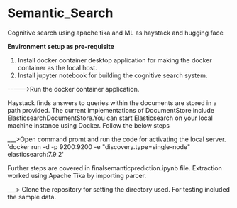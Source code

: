 # Semantic_Search
Cognitive search using apache tika and ML as haystack and hugging face

**Environment setup as pre-requisite**

1. Install docker container desktop application for making the docker container as the local host.
2. Install jupyter notebook for building the cognitive search system.

----->Run the docker container application.

Haystack finds answers to queries within the documents are stored in a path provided. The current implementations of DocumentStore include ElasticsearchDocumentStore.You can start Elasticsearch on your local machine instance using Docker. Follow the below steps

___>Open command promt and run the code for activating the local server.
'docker run -d -p 9200:9200 -e "discovery.type=single-node" elasticsearch:7.9.2'

Further steps are covered in finalsemanticprediction.ipynb file. Extraction worked using Apache Tika by importing parcer.


___> Clone the repository for setting the directory used. For testing included the sample data.
